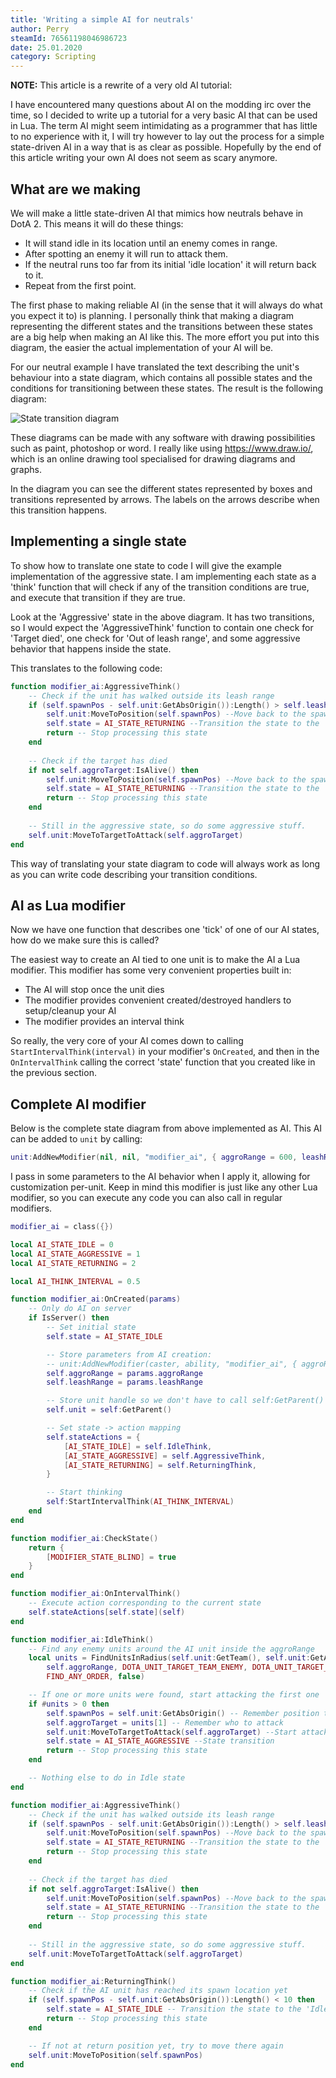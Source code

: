 ```yaml
---
title: 'Writing a simple AI for neutrals'
author: Perry
steamId: 76561198046986723
date: 25.01.2020
category: Scripting
---
```


**NOTE:** This article is a rewrite of a very old AI tutorial: [](http://yrrep.me/dota/dota-simple-ai.html)



I have encountered many questions about AI on the modding irc over the time, so I decided to write up a tutorial for a very basic AI that can be used in Lua. The term AI might seem intimidating as a programmer that has little to no experience with it, I will try however to lay out the process for a simple state-driven AI in a way that is as clear as possible. Hopefully by the end of this article writing your own AI does not seem as scary anymore.

## What are we making
We will make a little state-driven AI that mimics how neutrals behave in DotA 2. This means it will do these things:

- It will stand idle in its location until an enemy comes in range.
- After spotting an enemy it will run to attack them.
- If the neutral runs too far from its initial 'idle location' it will return back to it.
- Repeat from the first point.


The first phase to making reliable AI (in the sense that it will always do what you expect it to) is planning. I personally think that making a diagram representing the different states and the transitions between these states are a big help when making an AI like this. The more effort you put into this diagram, the easier the actual implementation of your AI will be.

For our neutral example I have translated the text describing the unit's behaviour into a state diagram, which contains all possible states and the conditions for transitioning between these states. The result is the following diagram:

![State transition diagram](http://yrrep.me/dota/state-diag.png)

These diagrams can be made with any software with drawing possibilities such as paint, photoshop or word. I really like using https://www.draw.io/, which is an online drawing tool specialised for drawing diagrams and graphs.

In the diagram you can see the different states represented by boxes and transitions represented by arrows. The labels on the arrows describe when this transition happens.

## Implementing a single state

To show how to translate one state to code I will give the example implementation of the aggressive state. I am implementing each state as a 'think' function that will check if any of the transition conditions are true, and execute that transition if they are true. 

Look at the 'Aggressive' state in the above diagram. It has two transitions, so I would expect the 'AggressiveThink' function to contain one check for 'Target died', one check for 'Out of leash range', and some aggressive behavior that happens inside the state.

This translates to the following code:

```lua
function modifier_ai:AggressiveThink()
    -- Check if the unit has walked outside its leash range
	if (self.spawnPos - self.unit:GetAbsOrigin()):Length() > self.leashRange then
		self.unit:MoveToPosition(self.spawnPos) --Move back to the spawnpoint
		self.state = AI_STATE_RETURNING --Transition the state to the 'Returning' state(!)
		return -- Stop processing this state
    end
    
    -- Check if the target has died
    if not self.aggroTarget:IsAlive() then
		self.unit:MoveToPosition(self.spawnPos) --Move back to the spawnpoint
		self.state = AI_STATE_RETURNING --Transition the state to the 'Returning' state(!)
        return -- Stop processing this state
    end
    
    -- Still in the aggressive state, so do some aggressive stuff.
    self.unit:MoveToTargetToAttack(self.aggroTarget)
end
```

This way of translating your state diagram to code will always work as long as you can write code describing your transition conditions.

## AI as Lua modifier

Now we have one function that describes one 'tick' of one of our AI states, how do we make sure this is called?

The easiest way to create an AI tied to one unit is to make the AI a Lua modifier. This modifier has some very convenient properties built in:

* The AI will stop once the unit dies
* The modifier provides convenient created/destroyed handlers to setup/cleanup your AI
* The modifier provides an interval think

So really, the very core of your AI comes down to calling `StartIntervalThink(interval)` in your modifier's `OnCreated`, and then in the `OnIntervalThink` calling the correct 'state' function that you created like in the previous section.

## Complete AI modifier

Below is the complete state diagram from above implemented as AI. This AI can be added to `unit` by calling:

```lua
unit:AddNewModifier(nil, nil, "modifier_ai", { aggroRange = 600, leashRange = 600 });
```

I pass in some parameters to the AI behavior when I apply it, allowing for customization per-unit. Keep in mind this modifier is just like any other Lua modifier, so you can execute any code you can also call in regular modifiers.

```lua
modifier_ai = class({})

local AI_STATE_IDLE = 0
local AI_STATE_AGGRESSIVE = 1
local AI_STATE_RETURNING = 2

local AI_THINK_INTERVAL = 0.5

function modifier_ai:OnCreated(params)
    -- Only do AI on server
    if IsServer() then
        -- Set initial state
        self.state = AI_STATE_IDLE

        -- Store parameters from AI creation:
        -- unit:AddNewModifier(caster, ability, "modifier_ai", { aggroRange = X, leashRange = Y })
        self.aggroRange = params.aggroRange
        self.leashRange = params.leashRange

        -- Store unit handle so we don't have to call self:GetParent() every time
        self.unit = self:GetParent()

        -- Set state -> action mapping
        self.stateActions = {
            [AI_STATE_IDLE] = self.IdleThink,
            [AI_STATE_AGGRESSIVE] = self.AggressiveThink,
            [AI_STATE_RETURNING] = self.ReturningThink,
        }

        -- Start thinking
        self:StartIntervalThink(AI_THINK_INTERVAL)
    end
end

function modifier_ai:CheckState()
    return {
        [MODIFIER_STATE_BLIND] = true
    }
end

function modifier_ai:OnIntervalThink()
    -- Execute action corresponding to the current state
    self.stateActions[self.state](self)    
end

function modifier_ai:IdleThink()
    -- Find any enemy units around the AI unit inside the aggroRange
	local units = FindUnitsInRadius(self.unit:GetTeam(), self.unit:GetAbsOrigin(), nil,
        self.aggroRange, DOTA_UNIT_TARGET_TEAM_ENEMY, DOTA_UNIT_TARGET_ALL, DOTA_UNIT_TARGET_FLAG_NONE, 
        FIND_ANY_ORDER, false)

    -- If one or more units were found, start attacking the first one
    if #units > 0 then
        self.spawnPos = self.unit:GetAbsOrigin() -- Remember position to return to
        self.aggroTarget = units[1] -- Remember who to attack
        self.unit:MoveToTargetToAttack(self.aggroTarget) --Start attacking
        self.state = AI_STATE_AGGRESSIVE --State transition
        return -- Stop processing this state
    end

    -- Nothing else to do in Idle state
end

function modifier_ai:AggressiveThink()
    -- Check if the unit has walked outside its leash range
	if (self.spawnPos - self.unit:GetAbsOrigin()):Length() > self.leashRange then
		self.unit:MoveToPosition(self.spawnPos) --Move back to the spawnpoint
		self.state = AI_STATE_RETURNING --Transition the state to the 'Returning' state(!)
		return -- Stop processing this state
    end
    
    -- Check if the target has died
    if not self.aggroTarget:IsAlive() then
		self.unit:MoveToPosition(self.spawnPos) --Move back to the spawnpoint
		self.state = AI_STATE_RETURNING --Transition the state to the 'Returning' state(!)
        return -- Stop processing this state
    end
    
    -- Still in the aggressive state, so do some aggressive stuff.
    self.unit:MoveToTargetToAttack(self.aggroTarget)
end

function modifier_ai:ReturningThink()
    -- Check if the AI unit has reached its spawn location yet
	if (self.spawnPos - self.unit:GetAbsOrigin()):Length() < 10 then
        self.state = AI_STATE_IDLE -- Transition the state to the 'Idle' state(!)
        return -- Stop processing this state
    end

    -- If not at return position yet, try to move there again
    self.unit:MoveToPosition(self.spawnPos)
end
```



